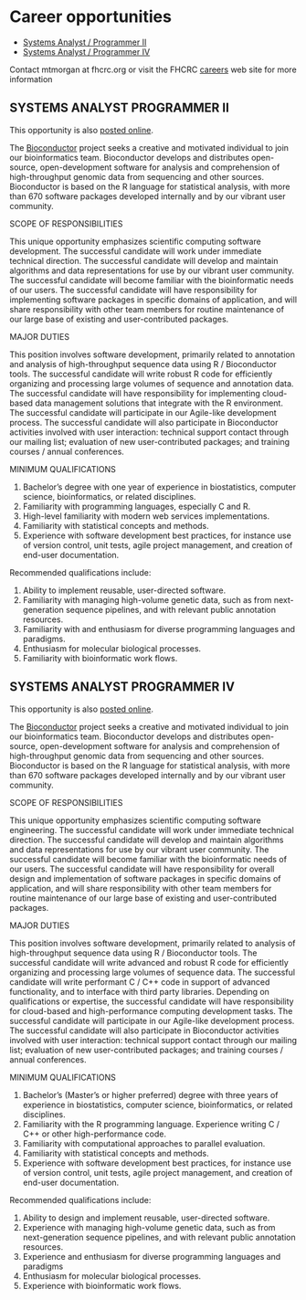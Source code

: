 # Career opportunities

* [Systems Analyst / Programmer II](#SAPII)  
* [Systems Analyst / Programmer IV](#SAPIV)

Contact mtmorgan at fhcrc.org or visit the FHCRC 
[careers](https://careers-fhcrc.icims.com) web site
for more information

<h2 id="SAPII" />SYSTEMS ANALYST PROGRAMMER  II</h2>

This opportunity is also
[posted online](https://careers-fhcrc.icims.com/jobs/2964/systems-analyst-programmer-ii%2c-bioconductor/job).

The [Bioconductor](/) project seeks a creative
and motivated individual to join our bioinformatics team. Bioconductor
develops and distributes open-source, open-development software for
analysis and comprehension of high-throughput genomic data from
sequencing and other sources. Bioconductor is based on the R language
for statistical analysis, with more than 670 software packages
developed internally and by our vibrant user community.

SCOPE OF RESPONSIBILITIES

This unique opportunity emphasizes scientific computing software
development. The successful candidate will work under immediate
technical direction. The successful candidate will develop and
maintain algorithms and data representations for use by our vibrant
user community. The successful candidate will become familiar with the
bioinformatic needs of our users. The successful candidate will have
responsibility for implementing software packages in specific domains
of application, and will share responsibility with other team members
for routine maintenance of our large base of existing and
user-contributed packages.

MAJOR DUTIES

This position involves software development, primarily related to
annotation and analysis of high-throughput sequence data using R /
Bioconductor tools. The successful candidate will write robust R code
for efficiently organizing and processing large volumes of sequence
and annotation data. The successful candidate will have responsibility
for implementing cloud-based data management solutions that integrate
with the R environment. The successful candidate will participate in
our Agile-like development process. The successful candidate will also
participate in Bioconductor activities involved with user interaction:
technical support contact through our mailing list; evaluation of new
user-contributed packages; and training courses / annual conferences.

MINIMUM QUALIFICATIONS

1. Bachelor’s degree with one year of experience in biostatistics,
   computer science, bioinformatics, or related disciplines.
2. Familiarity with programming languages, especially C and R.
3. High-level familiarity with modern web services implementations.
4. Familiarity with statistical concepts and methods.
5. Experience with software development best practices, for instance
   use of version control, unit tests, agile project management, and
   creation of end-user documentation.

Recommended qualifications include:

1. Ability to implement reusable, user-directed software.
2. Familiarity with managing high-volume genetic data, such as from
   next-generation sequence pipelines, and with relevant public
   annotation resources.
3. Familiarity with and enthusiasm for diverse programming languages
   and paradigms.
4. Enthusiasm for molecular biological processes.
5. Familiarity with bioinformatic work flows.

<h2 id="SAPIV">SYSTEMS ANALYST PROGRAMMER  IV</h2>

This opportunity is also 
[posted online](https://careers-fhcrc.icims.com/jobs/2965/systems-analyst-programmer-iv%2c-bioconductor/job).

The [Bioconductor] project seeks a creative and motivated individual
to join our bioinformatics team. Bioconductor develops and distributes
open-source, open-development software for analysis and comprehension
of high-throughput genomic data from sequencing and other
sources. Bioconductor is based on the R language for statistical
analysis, with more than 670 software packages developed internally
and by our vibrant user community.

SCOPE OF RESPONSIBILITIES

This unique opportunity emphasizes scientific computing software
engineering. The successful candidate will work under immediate
technical direction. The successful candidate will develop and
maintain algorithms and data representations for use by our vibrant
user community. The successful candidate will become familiar with the
bioinformatic needs of our users. The successful candidate will have
responsibility for overall design and implementation of software
packages in specific domains of application, and will share
responsibility with other team members for routine maintenance of our
large base of existing and user-contributed packages.

MAJOR DUTIES

This position involves software development, primarily related to
analysis of high-throughput sequence data using R / Bioconductor
tools. The successful candidate will write advanced and robust R code
for efficiently organizing and processing large volumes of sequence
data. The successful candidate will write performant C / C++ code in
support of advanced functionality, and to interface with third party
libraries. Depending on qualifications or expertise, the successful
candidate will have responsibility for cloud-based and
high-performance computing development tasks. The successful candidate
will participate in our Agile-like development process. The successful
candidate will also participate in Bioconductor activities involved
with user interaction: technical support contact through our mailing
list; evaluation of new user-contributed packages; and training
courses / annual conferences.

MINIMUM QUALIFICATIONS

1. Bachelor’s (Master’s or higher preferred) degree with three years
   of experience in biostatistics, computer science, bioinformatics,
   or related disciplines.
2. Familiarity with the R programming language. Experience writing C /
   C++ or other high-performance code.
3. Familiarity with computational approaches to parallel evaluation.
4. Familiarity with statistical concepts and methods.
5. Experience with software development best practices, for instance
   use of version control, unit tests, agile project management, and
   creation of end-user documentation.

Recommended qualifications include:

1. Ability to design and implement reusable, user-directed software.
2. Experience with managing high-volume genetic data, such as from
   next-generation sequence pipelines, and with relevant public
   annotation resources.
3. Experience and enthusiasm for diverse programming languages and
   paradigms
4. Enthusiasm for molecular biological processes.
5. Experience with bioinformatic work flows.

[careers]: https://careers-fhcrc.icims.com
[Bioconductor]: /
